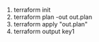 1. terraform init
2. terraform plan -out out.plan
3. terraform apply "out.plan"
4. terraform output key1   